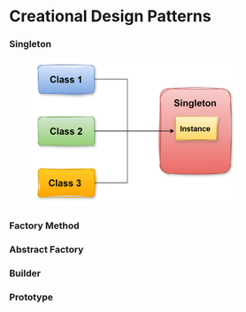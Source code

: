 # Creational Design Patterns

### Singleton

<figure><img src="../.gitbook/assets/image (25).png" alt="" width="375"><figcaption></figcaption></figure>

### Factory Method



### Abstract Factory



### Builder



### Prototype
